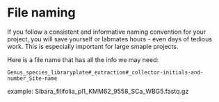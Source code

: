 # File naming 
If you follow a consistent and informative naming convention for your project, you will save yourself or labmates hours - even days of tedious work. This is especially important for large smaple projects. 

Here is a file name that has all the info we may need:

`Genus_species_libraryplate#_extraction#_collector-initials-and-number_Site-name`

example: Sibara_filifolia_pl1_KMM62_9558_SCa_WBG5.fastq.gz

